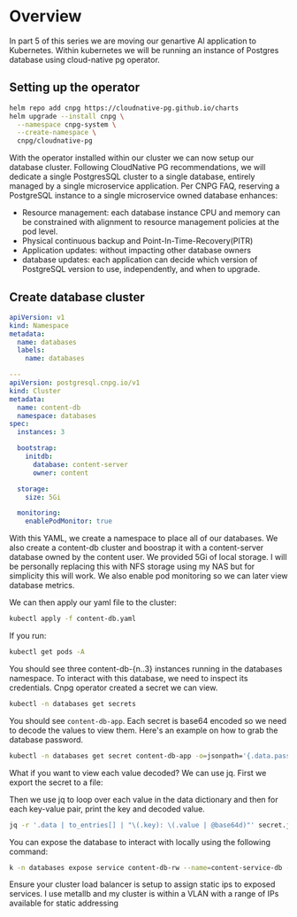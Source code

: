 # Overview

In part 5 of this series we are moving our genartive AI application to Kubernetes. Within kubernetes we will be running an instance of Postgres database using cloud-native pg operator.

## Setting up the operator

```bash
helm repo add cnpg https://cloudnative-pg.github.io/charts
helm upgrade --install cnpg \
  --namespace cnpg-system \
  --create-namespace \
  cnpg/cloudnative-pg
```

With the operator installed within our cluster we can now setup our database cluster. Following CloudNative PG recommendations, we will dedicate a single PostgresSQL cluster to a single database, entirely managed by a single microservice application. Per CNPG FAQ, reserving a PostgreSQL instance to a single microservice owned database enhances:

- Resource management: each database instance CPU and memory can be constrained with alignment to resource management policies at the pod level.
- Physical continuous backup and Point-In-Time-Recovery(PITR)
- Application updates: without impacting other database owners
- database updates: each application can decide which version of PostgreSQL version to use, independently, and when to upgrade.

## Create database cluster

```yaml
apiVersion: v1
kind: Namespace
metadata:
  name: databases
  labels:
    name: databases

---
apiVersion: postgresql.cnpg.io/v1
kind: Cluster
metadata:
  name: content-db
  namespace: databases
spec:
  instances: 3

  bootstrap:
    initdb:
      database: content-server
      owner: content

  storage:
    size: 5Gi

  monitoring:
    enablePodMonitor: true
```

With this YAML, we create a namespace to place all of our databases. We also create a content-db cluster and boostrap it with a content-server database owned by the content user. We provided 5Gi of local storage. I will be personally replacing this with NFS storage using my NAS but for simplicity this will work. We also enable pod monitoring so we can later view database metrics.

We can then apply our yaml file to the cluster:

```bash
kubectl apply -f content-db.yaml
```

If you run:

```bash
kubectl get pods -A
```

You should see three content-db-{n..3} instances running in the databases namespace. To interact with this database, we need to inspect its credentials. Cnpg operator created a secret we can view.

```bash
kubectl -n databases get secrets
```

You should see `content-db-app`. Each secret is base64 encoded so we need to decode the values to view them. Here's an example on how to grab the database password.

```bash
kubectl -n databases get secret content-db-app -o=jsonpath='{.data.password}' | base64 -d
```

What if you want to view each value decoded? We can use jq. First we export the secret to a file:

Then we use jq to loop over each value in the data dictionary and then for each key-value pair, print the key and decoded value.

```bash
jq -r '.data | to_entries[] | "\(.key): \(.value | @base64d)"' secret.json
```

You can expose the database to interact with locally using the following command:

```bash
k -n databases expose service content-db-rw --name=content-service-db --port=5432 --type=LoadBalancer
```

Ensure your cluster load balancer is setup to assign static ips to exposed services. I use metallb and my cluster is within a VLAN with a range of IPs available for static addressing
